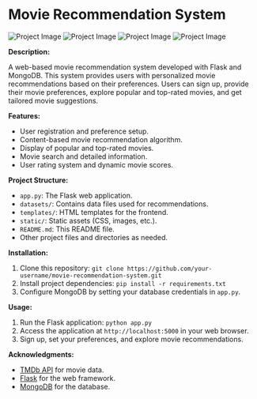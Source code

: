 # Movie Recommendation System

![Project Image](https://drive.google.com/file/d/12uj3ZMjuxTlrWtHPLl6fXOZBBBwM1dej/view?usp=drive_link)
![Project Image](https://drive.google.com/file/d/1B8HNnx5WQhgRRf0eHq6jmOBbPbMKLyIZ/view?usp=drive_link)
![Project Image](https://drive.google.com/file/d/14CKXJP2j1Iztf40fREva_Nfu0Ttt5zCD/view?usp=drive_link)
![Project Image](https://drive.google.com/file/d/1fDsYtmPss46JI5T843yivjuLmiELgiBL/view?usp=drive_link)


**Description:**

A web-based movie recommendation system developed with Flask and MongoDB. This system provides users with personalized movie recommendations based on their preferences. Users can sign up, provide their movie preferences, explore popular and top-rated movies, and get tailored movie suggestions.

**Features:**

- User registration and preference setup.
- Content-based movie recommendation algorithm.
- Display of popular and top-rated movies.
- Movie search and detailed information.
- User rating system and dynamic movie scores.

**Project Structure:**

- `app.py`: The Flask web application.
- `datasets/`: Contains data files used for recommendations.
- `templates/`: HTML templates for the frontend.
- `static/`: Static assets (CSS, images, etc.).
- `README.md`: This README file.
- Other project files and directories as needed.

**Installation:**

1. Clone this repository: `git clone https://github.com/your-username/movie-recommendation-system.git`
2. Install project dependencies: `pip install -r requirements.txt`
3. Configure MongoDB by setting your database credentials in `app.py`.

**Usage:**

1. Run the Flask application: `python app.py`
2. Access the application at `http://localhost:5000` in your web browser.
3. Sign up, set your preferences, and explore movie recommendations.

**Acknowledgments:**

- [TMDb API](https://www.themoviedb.org/documentation/api) for movie data.
- [Flask](https://flask.palletsprojects.com/) for the web framework.
- [MongoDB](https://www.mongodb.com/) for the database.



